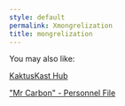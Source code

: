 ```yaml
---
style: default
permalink: Xmongrelization
title: mongrelization
---
```

You may also like:

[KaktusKast Hub](http://scp-wiki.net/kaktuskast-hub)

["Mr Carbon" - Personnel File](http://scp-wiki.net/mr-carbon-personnel-file)
